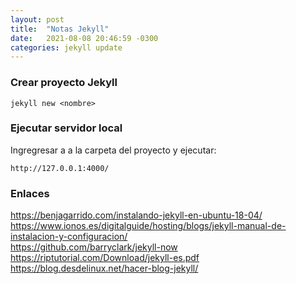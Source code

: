 ```yaml
---
layout: post
title:  "Notas Jekyll"
date:   2021-08-08 20:46:59 -0300
categories: jekyll update
---
```

### Crear proyecto Jekyll

    jekyll new <nombre>

### Ejecutar servidor local
Ingregresar a a la carpeta del proyecto y ejecutar:

    http://127.0.0.1:4000/

### Enlaces
https://benjagarrido.com/instalando-jekyll-en-ubuntu-18-04/  
https://www.ionos.es/digitalguide/hosting/blogs/jekyll-manual-de-instalacion-y-configuracion/  
https://github.com/barryclark/jekyll-now  
https://riptutorial.com/Download/jekyll-es.pdf  
https://blog.desdelinux.net/hacer-blog-jekyll/
